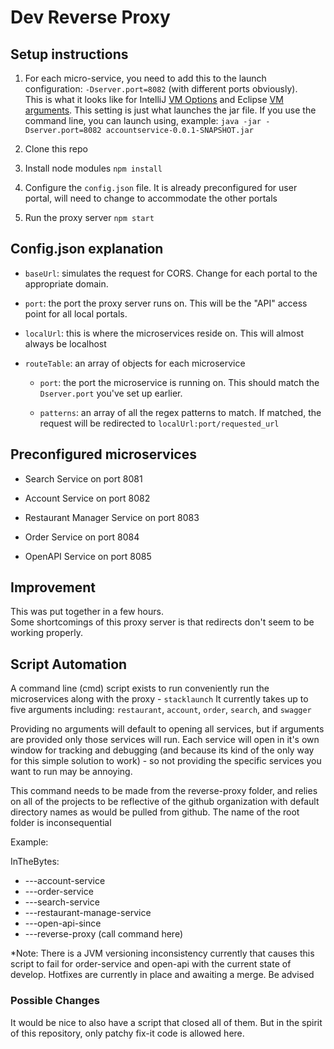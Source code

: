 # Dev Reverse Proxy

## Setup instructions

1. For each micro-service, you need to add this to the launch configuration: `-Dserver.port=8082` (with different ports obviously).  
   This is what it looks like for IntelliJ [VM Options](https://i.stack.imgur.com/aPKg0.png) and Eclipse [VM arguments](https://i.stack.imgur.com/94l6E.png). This setting is just what launches the jar file.
   If you use the command line, you can launch using, example: `java -jar -Dserver.port=8082 accountservice-0.0.1-SNAPSHOT.jar`

2. Clone this repo

3. Install node modules `npm install`

4. Configure the `config.json` file. It is already preconfigured for user portal, will need to change to accommodate the other portals

5. Run the proxy server `npm start`

## Config.json explanation

* `baseUrl`: simulates the request for CORS. Change for each portal to the appropriate domain.
  
* `port`: the port the proxy server runs on. This will be the "API" access point for all local portals.

* `localUrl`: this is where the microservices reside on. This will almost always be localhost

* `routeTable`: an array of objects for each microservice

	* `port`: the port the microservice is running on. This should match the `Dserver.port` you've set up earlier.
	
	* `patterns`: an array of all the regex patterns to match. If matched, the request will be redirected to `localUrl:port/requested_url`
	
## Preconfigured microservices

* Search Service on port 8081

* Account Service on port 8082

* Restaurant Manager Service on port 8083

* Order Service on port 8084

* OpenAPI Service on port 8085


## Improvement

This was put together in a few hours.  
Some shortcomings of this proxy server is that redirects don't seem to be working properly.


## Script Automation
A command line (cmd) script exists to run conveniently run the microservices along with the proxy - `stacklaunch`
It currently takes up to five arguments including: `restaurant`, `account`, `order`, `search`, and `swagger`

Providing no arguments will default to opening all services, but if arguments are provided only those services will run.
Each service will open in it's own window for tracking and debugging (and because its kind of the only way for this simple solution to work) - so not providing the specific services you want to run may be annoying.

This command needs to be made from the reverse-proxy folder, and relies on all of the projects to be reflective of the github organization with default directory names as would be pulled from github. The name of the root folder is inconsequential

Example:

InTheBytes:
* ---account-service
* ---order-service
* ---search-service
* ---restaurant-manage-service
* ---open-api-since
* ---reverse-proxy (call command here)

*Note: There is a JVM versioning inconsistency currently that causes this script to fail for order-service and open-api with the current state of develop. Hotfixes are currently in place and awaiting a merge. Be advised

### Possible Changes
It would be nice to also have a script that closed all of them. But in the spirit of this repository, only patchy fix-it code is allowed here.
